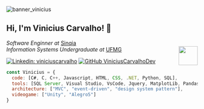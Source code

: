 
![banner_vinicius](https://user-images.githubusercontent.com/51410946/115581763-afa09000-a29e-11eb-96fa-20a1205487ba.jpg)
<h2> Hi, I'm Vinicius Carvalho! 👋 </h2>
<p><em>Software Enginner at </em><a href="https://www.sinqia.com.br/">Sinqia</a></br>
  <em>Information Systems Undergraduate at</em> <a href="https://ufmg.br/">UFMG</a>
  <img align='right' align="right" src="https://user-images.githubusercontent.com/51410946/115582686-95b37d00-a29f-11eb-8d05-bbd881d29e2d.gif" width="50">
</p>

[![Linkedin: viniciuscarvalho](https://img.shields.io/badge/-ViniciusCarvalho-blue?style=flat-square&logo=Linkedin&logoColor=white&link=https://www.linkedin.com/in/vinicius-carvalho-developer/)](https://www.linkedin.com/in/vinicius-carvalho-developer/)
[![GitHub ViniciusCarvalhoDev](https://img.shields.io/github/followers/ViniciusCarvalhoDev?label=follow&style=social)](https://github.com/ViniciusCarvalhoDev)


```javascript
const Vinicius = {
  code: [C#, C, C++, Javascript, HTML, CSS, .NET, Python, SQL],
  tools: [SQL Server, Visual Studio, VsCode, Jquery, MatplotLib, Pandas, Windowns Server],
  architecture: ["MVC", "event-driven", "design system pattern"],
  videogame: ["Unity", "Alegro5"]
}
```
<!--
**ViniciusCarvalhoDev/ViniciusCarvalhoDev** is a ✨ _special_ ✨ repository because its `README.md` (this file) appears on your GitHub profile.

Here are some ideas to get you started:

- 🔭 I’m currently working on ...
- 🌱 I’m currently learning ...
- 👯 I’m looking to collaborate on ...
- 🤔 I’m looking for help with ...
- 💬 Ask me about ...
- 📫 How to reach me: ...
- 😄 Pronouns: ...
- ⚡ Fun fact: ...
-->
